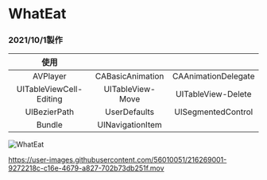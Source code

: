 # WhatEat
### 2021/10/1製作

| 使用 |  |  |
|:---:|:---:|:---:|
| AVPlayer | CABasicAnimation | CAAnimationDelegate |
| UITableViewCell-Editing | UITableView-Move | UITableView-Delete |
| UIBezierPath | UserDefaults | UISegmentedControl |
| Bundle | UINavigationItem |  |

![WhatEat](https://user-images.githubusercontent.com/56010051/216268992-2fcdfbf0-0cff-417d-8045-fcb33662c05a.png)

https://user-images.githubusercontent.com/56010051/216269001-9272218c-c16e-4679-a827-702b73db251f.mov
